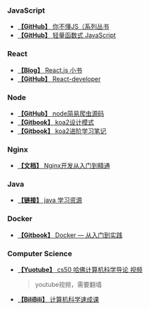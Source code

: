 ### JavaScript
* [**【GitHub】** 你不懂JS（系列丛书](https://github.com/getify/You-Dont-Know-JS/tree/1ed-zh-CN)
* [**【GitHub】** 轻量函数式 JavaScript](https://github.com/getify/Functional-Light-JS/tree/1ed-zh-CN)

### React
* [**【Blog】** React.js 小书](http://huziketang.mangojuice.top/books/react/)
* [**【GitHub】** React-developer](https://github.com/adam-golab/react-developer-roadmap)

### Node
* [**【GitHub】** node简易爬虫源码](https://github.com/HerryLo/JavascriptCode/tree/master/node_reptile)
* [**【Gitbook】** koa2设计模式](https://chenshenhai.github.io/koajs-design-note/)
* [**【Gitbook】** koa2进阶学习笔记](https://chenshenhai.github.io/koa2-note/)

### Nginx
* [**【文档】** Nginx开发从入门到精通](http://tengine.taobao.org/book/index.html)

### Java
* [**【链接】** java 学习资源]()

### Docker
* [**【Gitbook】** Docker — 从入门到实践](https://yeasy.gitbooks.io/docker_practice/content/)

### Computer Science
* [**【Yuotube】** cs50 哈佛计算机科学导论 视频](https://www.youtube.com/channel/UCcabW7890RKJzL968QWEykA)
  > youtube视频，需要翻墙
* [**【BiliBili】** 计算机科学速成课](https://www.bilibili.com/video/av21376839/?p=12)
